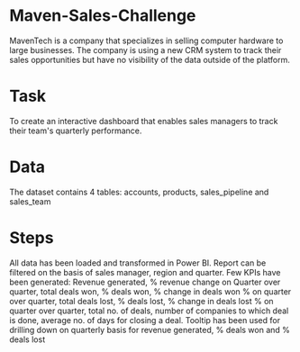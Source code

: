 # Maven-Sales-Challenge

MavenTech is a company that specializes in selling computer hardware to large businesses. The company is using a new CRM system to track their sales opportunities but have no visibility of the data outside of the platform.
# Task
To create an interactive dashboard that enables sales managers to track their team's quarterly performance.
# Data
The dataset contains 4 tables: accounts, products, sales_pipeline and sales_team
# Steps
All data has been loaded and transformed in Power BI.
Report can be filtered on the basis of sales manager, region and quarter.
Few KPIs have been generated: Revenue generated, % revenue change on Quarter over quarter, total deals won, % deals won, % change in deals won % on quarter over quarter,  total deals lost, % deals lost, % change in deals lost % on quarter over quarter, total no. of deals, number of companies to which deal is done, average no. of days for closing a deal.
Tooltip has been used for drilling down on quarterly basis for revenue generated, % deals won and % deals lost

